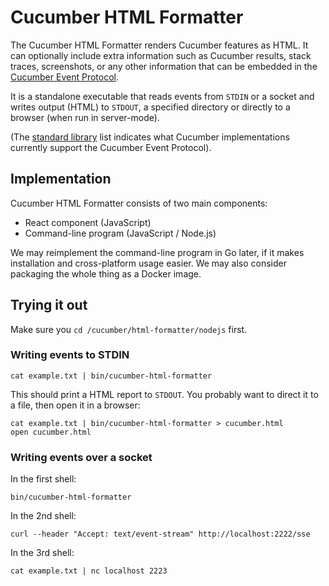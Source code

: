 # Cucumber HTML Formatter

The Cucumber HTML Formatter renders Cucumber features as HTML. It can optionally include
extra information such as Cucumber results, stack traces, screenshots, or any other information that can be embedded
in the [Cucumber Event Protocol](../docs/architecture/event-protocol.md).

It is a standalone executable that reads events from `STDIN` or a socket and
writes output (HTML) to `STDOUT`, a specified directory or directly to a browser
(when run in server-mode).

(The [standard library](../docs/standard-library.adoc#implementations) list indicates
what Cucumber implementations currently support the Cucumber Event Protocol).

## Implementation

Cucumber HTML Formatter consists of two main components:

* React component (JavaScript)
* Command-line program (JavaScript / Node.js)

We may reimplement the command-line program in Go later, if it makes installation
and cross-platform usage easier. We may also consider packaging the whole thing
as a Docker image.

## Trying it out

Make sure you `cd /cucumber/html-formatter/nodejs` first.

### Writing events to STDIN

    cat example.txt | bin/cucumber-html-formatter

This should print a HTML report to `STDOUT`. You probably want to direct it to a file, then
open it in a browser:

    cat example.txt | bin/cucumber-html-formatter > cucumber.html
    open cucumber.html

### Writing events over a socket

In the first shell:

    bin/cucumber-html-formatter

In the 2nd shell:

    curl --header "Accept: text/event-stream" http://localhost:2222/sse

In the 3rd shell:

    cat example.txt | nc localhost 2223
